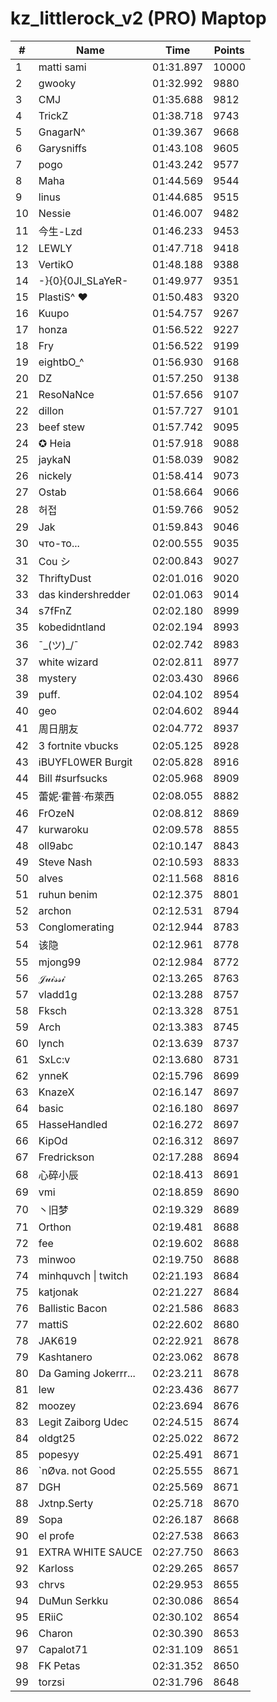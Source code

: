 # kz_littlerock_v2 (PRO) Maptop

|  # | Name | Time | Points |
|-------------- | -------------- | -------------- | -------------- | 
| 1 | matti sami | 01:31.897 | 10000 | 
| 2 | gwooky | 01:32.992 | 9880 | 
| 3 | CMJ | 01:35.688 | 9812 | 
| 4 | TrickZ | 01:38.718 | 9743 | 
| 5 | GnagarN^ | 01:39.367 | 9668 | 
| 6 | Garysniffs | 01:43.108 | 9605 | 
| 7 | pogo | 01:43.242 | 9577 | 
| 8 | Maha | 01:44.569 | 9544 | 
| 9 | linus | 01:44.685 | 9515 | 
| 10 | Nessie | 01:46.007 | 9482 | 
| 11 | 今生-Lzd | 01:46.233 | 9453 | 
| 12 | LEWLY | 01:47.718 | 9418 | 
| 13 | VertikO | 01:48.188 | 9388 | 
| 14 | -}{0}{0JI_SLaYeR- | 01:49.977 | 9351 | 
| 15 | PlastiS^ ♥ | 01:50.483 | 9320 | 
| 16 | Kuupo | 01:54.757 | 9267 | 
| 17 | honza | 01:56.522 | 9227 | 
| 18 | Fry | 01:56.522 | 9199 | 
| 19 | eightbO_^ | 01:56.930 | 9168 | 
| 20 | DZ | 01:57.250 | 9138 | 
| 21 | ResoNaNce | 01:57.656 | 9107 | 
| 22 | dillon | 01:57.727 | 9101 | 
| 23 | beef stew | 01:57.742 | 9095 | 
| 24 | ✪ Heia | 01:57.918 | 9088 | 
| 25 | jaykaN | 01:58.039 | 9082 | 
| 26 | nickely | 01:58.414 | 9073 | 
| 27 | Ostab | 01:58.664 | 9066 | 
| 28 | 허접 | 01:59.766 | 9052 | 
| 29 | Jak | 01:59.843 | 9046 | 
| 30 | что-то... | 02:00.555 | 9035 | 
| 31 | Cou シ | 02:00.843 | 9027 | 
| 32 | ThriftyDust | 02:01.016 | 9020 | 
| 33 | das kindershredder | 02:01.063 | 9014 | 
| 34 | s7fFnZ | 02:02.180 | 8999 | 
| 35 | kobedidntland | 02:02.194 | 8993 | 
| 36 | ¯\_(ツ)_/¯ | 02:02.742 | 8983 | 
| 37 | white wizard | 02:02.811 | 8977 | 
| 38 | mystery | 02:03.430 | 8966 | 
| 39 | puff. | 02:04.102 | 8954 | 
| 40 | geo | 02:04.602 | 8944 | 
| 41 | 周日朋友 | 02:04.772 | 8937 | 
| 42 | 3 fortnite vbucks | 02:05.125 | 8928 | 
| 43 | iBUYFL0WER Burgit | 02:05.828 | 8916 | 
| 44 | Bill #surfsucks | 02:05.968 | 8909 | 
| 45 | 蕾妮·霍普·布萊西 | 02:08.055 | 8882 | 
| 46 | FrOzeN | 02:08.812 | 8869 | 
| 47 | kurwaroku | 02:09.578 | 8855 | 
| 48 | oll9abc | 02:10.147 | 8843 | 
| 49 | Steve Nash | 02:10.593 | 8833 | 
| 50 | alves | 02:11.568 | 8816 | 
| 51 | ruhun benim | 02:12.375 | 8801 | 
| 52 | archon | 02:12.531 | 8794 | 
| 53 | Conglomerating | 02:12.944 | 8783 | 
| 54 | 该隐 | 02:12.961 | 8778 | 
| 55 | mjong99 | 02:12.984 | 8772 | 
| 56 | 𝒥𝓊𝒾𝓈𝓈𝒾 | 02:13.265 | 8763 | 
| 57 | vladd1g | 02:13.288 | 8757 | 
| 58 | Fksch | 02:13.328 | 8751 | 
| 59 | Arch | 02:13.383 | 8745 | 
| 60 | lynch | 02:13.639 | 8737 | 
| 61 | SxLc:v | 02:13.680 | 8731 | 
| 62 | ynneK | 02:15.796 | 8699 | 
| 63 | KnazeX | 02:16.147 | 8697 | 
| 64 | basic | 02:16.180 | 8697 | 
| 65 | HasseHandled | 02:16.272 | 8697 | 
| 66 | KipOd | 02:16.312 | 8697 | 
| 67 | Fredrickson | 02:17.288 | 8694 | 
| 68 | 心碎小辰 | 02:18.413 | 8691 | 
| 69 | vmi | 02:18.859 | 8690 | 
| 70 | 丶旧梦 | 02:19.329 | 8689 | 
| 71 | Orthon | 02:19.481 | 8688 | 
| 72 | fee | 02:19.602 | 8688 | 
| 73 | minwoo | 02:19.750 | 8688 | 
| 74 | minhquvch \| twitch | 02:21.193 | 8684 | 
| 75 | katjonak | 02:21.227 | 8684 | 
| 76 | Ballistic Bacon | 02:21.586 | 8683 | 
| 77 | mattiS | 02:22.602 | 8680 | 
| 78 | JAK619 | 02:22.921 | 8678 | 
| 79 | Kashtanero | 02:23.062 | 8678 | 
| 80 | Da Gaming Jokerrr... | 02:23.211 | 8678 | 
| 81 | lew | 02:23.436 | 8677 | 
| 82 | moozey | 02:23.694 | 8676 | 
| 83 | Legit Zaiborg Udec | 02:24.515 | 8674 | 
| 84 | oldgt25 | 02:25.022 | 8672 | 
| 85 | popesyy | 02:25.491 | 8671 | 
| 86 | `nØva. not Good | 02:25.555 | 8671 | 
| 87 | DGH | 02:25.569 | 8671 | 
| 88 | Jxtnp.Serty | 02:25.718 | 8670 | 
| 89 | Sopa | 02:26.187 | 8668 | 
| 90 | el profe | 02:27.538 | 8663 | 
| 91 | EXTRA WHITE SAUCE | 02:27.750 | 8663 | 
| 92 | Karloss | 02:29.265 | 8657 | 
| 93 | chrvs | 02:29.953 | 8655 | 
| 94 | DuMun Serkku | 02:30.086 | 8654 | 
| 95 | ERiiC | 02:30.102 | 8654 | 
| 96 | Charon | 02:30.390 | 8653 | 
| 97 | Capalot71 | 02:31.109 | 8651 | 
| 98 | FK Petas | 02:31.352 | 8650 | 
| 99 | torzsi | 02:31.796 | 8648 | 

